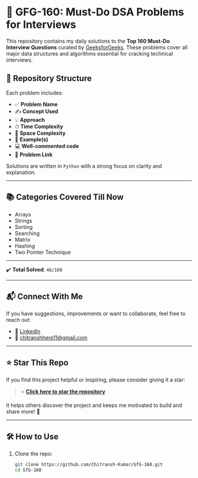# 🚀 GFG-160: Must-Do DSA Problems for Interviews

This repository contains my daily solutions to the **Top 160 Must-Do Interview Questions** curated by [GeeksforGeeks](https://www.geeksforgeeks.org/). These problems cover all major data structures and algorithms essential for cracking technical interviews.

## 📌 Repository Structure

Each problem includes:
- ✅ **Problem Name**
- ✍️ **Concept Used**
- 💡 **Approach**
- ⏱ **Time Complexity**
- 🧠 **Space Complexity**
- 🧪 **Example(s)**
- 💻 **Well-commented code**
- 🔗 **Problem Link**

Solutions are written in `Python` with a strong focus on clarity and explanation.

---

## 📚 Categories Covered Till Now

- Arrays
- Strings
- Sorting
- Searching
- Matrix
- Hashing
- Two Pointer Technique

---

✔️ **Total Solved**: `46/160`

---

## 📬 Connect With Me

If you have suggestions, improvements or want to collaborate, feel free to reach out:

- 🔗 [LinkedIn](https://www.linkedin.com/in/chitransh-kumar/)
- 📧 [chitranshhere11@gmail.com](mailto:chitranshhere11@gmail.com)

---

## ⭐ Star This Repo

If you find this project helpful or inspiring, please consider giving it a star:

> ⭐ **[Click here to star the repository](https://github.com/Chitransh-Kumar/GfG-160)**

It helps others discover the project and keeps me motivated to build and share more! 🚀

---

## 🛠 How to Use

1. Clone the repo:
   ```bash
   git clone https://github.com/Chitransh-Kumar/GfG-160.git
   cd GfG-160
